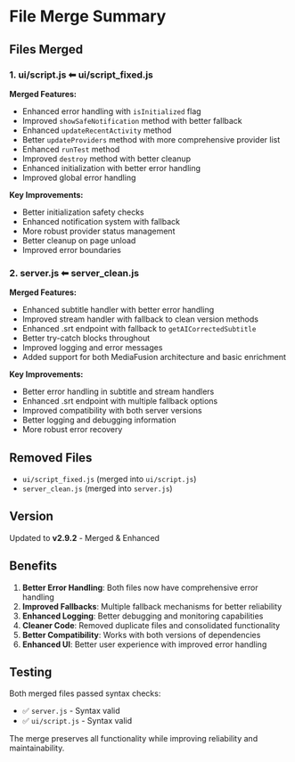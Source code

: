 # File Merge Summary

## Files Merged

### 1. ui/script.js ⬅ ui/script_fixed.js
**Merged Features:**
- Enhanced error handling with `isInitialized` flag
- Improved `showSafeNotification` method with better fallback
- Enhanced `updateRecentActivity` method
- Better `updateProviders` method with more comprehensive provider list
- Enhanced `runTest` method
- Improved `destroy` method with better cleanup
- Enhanced initialization with better error handling
- Improved global error handling

**Key Improvements:**
- Better initialization safety checks
- Enhanced notification system with fallback
- More robust provider status management
- Better cleanup on page unload
- Improved error boundaries

### 2. server.js ⬅ server_clean.js
**Merged Features:**
- Enhanced subtitle handler with better error handling
- Improved stream handler with fallback to clean version methods
- Enhanced .srt endpoint with fallback to `getAICorrectedSubtitle`
- Better try-catch blocks throughout
- Improved logging and error messages
- Added support for both MediaFusion architecture and basic enrichment

**Key Improvements:**
- Better error handling in subtitle and stream handlers
- Enhanced .srt endpoint with multiple fallback options
- Improved compatibility with both server versions
- Better logging and debugging information
- More robust error recovery

## Removed Files
- `ui/script_fixed.js` (merged into `ui/script.js`)
- `server_clean.js` (merged into `server.js`)

## Version
Updated to **v2.9.2** - Merged & Enhanced

## Benefits
1. **Better Error Handling**: Both files now have comprehensive error handling
2. **Improved Fallbacks**: Multiple fallback mechanisms for better reliability
3. **Enhanced Logging**: Better debugging and monitoring capabilities
4. **Cleaner Code**: Removed duplicate files and consolidated functionality
5. **Better Compatibility**: Works with both versions of dependencies
6. **Enhanced UI**: Better user experience with improved error handling

## Testing
Both merged files passed syntax checks:
- ✅ `server.js` - Syntax valid
- ✅ `ui/script.js` - Syntax valid

The merge preserves all functionality while improving reliability and maintainability.
